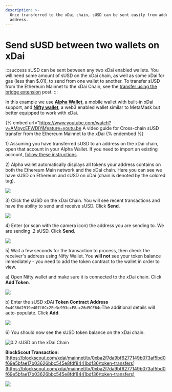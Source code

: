 ```yaml
---
description: >-
  Once transferred to the xDai chain, sUSD can be sent easily from address to
  address.
---
```


# Send sUSD between two wallets on xDai

:::success
sUSD can be sent between any two xDai enabled wallets. You will need some amount of sUSD on the xDai chain, as well as some xDai for gas (less than $.01), to send from one wallet to another. To transfer sUSD from the Ethereum Mainnet to the xDai Chain, see the [transfer using the bridge extension](transfer-susd-through-the-bridge-extension.md) post.
:::

In this example we use [**Alpha Wallet**](https://alphawallet.com), a mobile wallet with built-in xDai support, and [**Nifty wallet**](https://chrome.google.com/webstore/detail/nifty-wallet/jbdaocneiiinmjbjlgalhcelgbejmnid?hl=en), a web3 enabled wallet similar to MetaMask but better equipped to work with xDai.

{% embed url="https://www.youtube.com/watch?v=AMoycEFWDIY&feature=youtu.be
A video guide for Cross-chain sUSD transfer from the Ethereum Mainnet to the xDai
{% endembed %}

1\) Assuming you have transferred sUSD to an address on the xDai chain, open that account in your Alpha Wallet. If you need to import an existing account, [follow these instructions](https://www.xdaichain.com/for-users/wallets/alpha-wallet/importing-an-existing-account-to-alpha-wallet).

2\) Alpha wallet automatically displays all tokens your address contains on both the Ethereum Main network and the xDai chain. Here you can see we have sUSD on Ethereum and sUSD on xDai (chain is denoted by the colored tag).

![](/img/specs/bridges/synth1.png)

3\) Click the sUSD on the xDai Chain. You will see recent transactions and have the ability to send and receive sUSD. Click **Send**.

![](</img/specs/bridges/send1-1.png>)

4\) Enter (or scan with the camera icon) the address you are sending to. We are sending .2 sUSD. Click **Send**.

![](</img/specs/bridges/send2-1.png>)

5\) Wait a few seconds for the transaction to process, then check the receiver's address using Nifty Wallet. You **will not** see your token balance immediately - you need to add the token contract to the wallet in order to view.

a) Open Nifty wallet and make sure it is connected to the xDai chain. Click **Add Token**.

![](/img/specs/bridges/xdai1.png)

b) Enter the sUSD xDAi **Token Contract Address** `0x4C36d2919e407f0Cc2Ee3c993ccF8ac26d9CE64e`The additional details will auto-populate. Click **Add**.

![](/img/specs/bridges/xdai\_2.png)

6\) You should now see the sUSD token balance on the xDai chain.

![0.2 sUSD on the xDai Chain](/img/specs/bridges/xdai\_3.png)

**BlockScout Transaction:**\
[https://blockscout.com/xdai/mainnet/tx/0xba2f7da9bf6277149b073af5bd0f69e5bfae17b03626bbc545e8fdf8441bdf36/token-transfers](https://blockscout.com/xdai/mainnet/tx/0xba2f7da9bf6277149b073af5bd0f69e5bfae17b03626bbc545e8fdf8441bdf36/token-transfers)

![](/img/specs/bridges/tx2.png)
